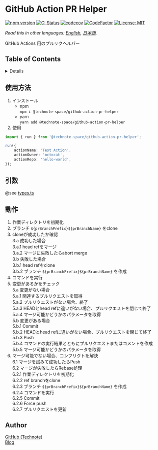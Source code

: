 # GitHub Action PR Helper

[![npm version](https://badge.fury.io/js/%40technote-space%2Fgithub-action-pr-helper.svg)](https://badge.fury.io/js/%40technote-space%2Fgithub-action-pr-helper)
[![CI Status](https://github.com/technote-space/github-action-pr-helper/workflows/CI/badge.svg)](https://github.com/technote-space/github-action-pr-helper/actions)
[![codecov](https://codecov.io/gh/technote-space/github-action-pr-helper/branch/master/graph/badge.svg)](https://codecov.io/gh/technote-space/github-action-pr-helper)
[![CodeFactor](https://www.codefactor.io/repository/github/technote-space/github-action-pr-helper/badge)](https://www.codefactor.io/repository/github/technote-space/github-action-pr-helper)
[![License: MIT](https://img.shields.io/badge/License-MIT-blue.svg)](https://github.com/technote-space/github-action-pr-helper/blob/master/LICENSE)

*Read this in other languages: [English](README.md), [日本語](README.ja.md).*

GitHub Actions 用のプルリクヘルパー

## Table of Contents

<!-- START doctoc generated TOC please keep comment here to allow auto update -->
<!-- DON'T EDIT THIS SECTION, INSTEAD RE-RUN doctoc TO UPDATE -->
<details>
<summary>Details</summary>

- [使用方法](#%E4%BD%BF%E7%94%A8%E6%96%B9%E6%B3%95)
- [引数](#%E5%BC%95%E6%95%B0)
- [動作](#%E5%8B%95%E4%BD%9C)
- [Author](#author)

</details>
<!-- END doctoc generated TOC please keep comment here to allow auto update -->

## 使用方法
1. インストール  
   * npm  
   `npm i @technote-space/github-action-pr-helper`
   * yarn  
   `yarn add @technote-space/github-action-pr-helper`
1. 使用
```typescript
import { run } from '@technote-space/github-action-pr-helper';

run({
	actionName: 'Test Action',
	actionOwner: 'octocat',
	actionRepo: 'hello-world',
});
```

## 引数
@see [types.ts](src/types.ts)

## 動作
1. 作業ディレクトリを初期化  
2. ブランチ `${prBranchPrefix}${prBranchName}` をclone  
3. cloneが成功したか確認  
3.a 成功した場合  
3.a.1 head refをマージ  
3.a.2 マージに失敗したらabort merge  
3.b 失敗した場合  
3.b.1 head refをclone  
3.b.2 ブランチ `${prBranchPrefix}${prBranchName}` を作成  
4. コマンドを実行  
5. 変更があるかをチェック  
5.a 変更がない場合  
5.a.1 関連するプルリクエストを取得  
5.a.2 プルリクエストがない場合、終了  
5.a.3 HEADとhead refに違いがない場合、プルリクエストを閉じて終了  
5.a.4 マージ可能かどうかのパラメータを取得  
5.b 変更がある場合  
5.b.1 Commit  
5.b.2 HEADとhead refに違いがない場合、プルリクエストを閉じて終了  
5.b.3 Push  
5.b.4 コマンドの実行結果とともにプルリクエストまたはコメントを作成  
5.b.5 マージ可能かどうかのパラメータを取得  
6. マージ可能でない場合、コンフリクトを解決  
6.1 マージを試みて成功したらPush  
6.2 マージが失敗したらRebase処理  
6.2.1 作業ディレクトリを初期化  
6.2.2 ref branchをclone  
6.2.3 ブランチ `${prBranchPrefix}${prBranchName}` を作成  
6.2.4 コマンドを実行  
6.2.5 Commit  
6.2.6 Force push  
6.2.7 プルリクエストを更新  

## Author
[GitHub (Technote)](https://github.com/technote-space)  
[Blog](https://technote.space)
